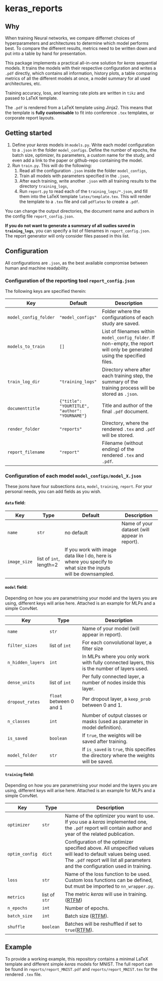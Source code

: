 # keras_reports

## Why
When training Neural networks, we compare differnet choices of hyperparameters and architectures to determine which model performs best. To compare the different results, metrics need to be written down and put into a table by hand for presentation.

This package implements a practical all-in-one solution for _keras_ sequential models. It trains the models with their respective configuration and writes a `.pdf` directly, which contains all information, history plots, a table comparing metrics of all the different models at once, a model summary for all used architectures, etc.

Training accuracy, loss, and learning rate plots are written in `tikz` and passed to LaTeX template.

The `.pdf` is rendered from a LaTeX template using Jinja2. This means that the template is __fully customisable__ to fit into conference `.tex` templates, or corporate report layouts.

## Getting started
1. Define your _keras_ models in `models.py`.
   Write each model configuration to a `.json` in the folder `model_configs`.
   Define the number of epochs, the batch size, optimizer, its parameters, a custom name for the study, and even add a link to the paper or github-repo containing the model.
2. Run `train.py`. This will do the following:
    1. Read all the configuration `.json` inside the folder `model_configs`,
    2. Train all models with parameters specified in the `.json`,
    3. After each training, write another `.json` with all training results to the directory `training_logs`,
    4. Run `report.py` to read each of the `training_logs/*.json`, and fill them into the LaTeX template `latex/template.tex`. This will render the template to a `.tex` file and call `pdflatex` to create a `.pdf`.

You can change the output directories, the document name and authors in the config file `report_config.json`.

__If you do not want to generate a summary of all sudies saved in `training_logs`__, you can specify a list of filenames in `report_config.json`. The report generator will only consider files passed in this list.

## Configuration
All configurations are `.json`, as the best available compromise between human and machine readability.
### Configuration of the reporting tool `report_config.json`
The following keys are specified therein:

| Key | Default | Description |
|-----|---------|-------------|
|`model_config_folder`|`"model_configs"`|Folder where the configurations of each study are saved.|
|`models_to_train`|`[]`|List of filenames within `model_config_folder`. If non-empty, the report will only be generated using the specified files.|
|`train_log_dir`|`"training_logs"`|Directory where after each training step, the summary of the training process will be stored as `.json`.|
|`documenttitle`|`{"title": "YOURTITLE",`<br>`"author": "YOURNAME"}`|Title and author of the final `.pdf` document.|
|`render_folder`|`"reports"`|Directory, where the rendered `.tex` and `.pdf` will be stored.|
|`report_filename`|`"report"`|Filename (without ending) of the rendered `.tex` and `.pdf`.|

### Configuration of each model `model_configs/model_X.json`
These jsons have four subsections `data`, `model`, `training`, `report`. For your personal needs, you can add fields as you wish.

#### `data` field:
| Key | Type | Default | Description |
|-----|---------|---------|-------------|
|`name`|`str`|no default|Name of your dataset (will appear in report).|
|`image_size`|list of `int`, length=2|If you work with image data like I do, here is where you specify to what size the inputs will be downsampled.|

#### `model` field:
Depending on how you are parametrising your model and the layers you are using, different keys will arise here. Attached is an example for MLPs and a simple ConvNet.

| Key | Type | Description |
|-----|---------|-------------|
|`name`|`str`|Name of your model (will appear in report).|
|`filter_sizes`|list of `int`|For each convolutional layer, a filter size|
|`n_hidden_layers`|`int`|In MLPs where you only work with fully connected layers, this is the number of layers used.|
|`dense_units`|list of `int`|Per fully connected layer, a number of nodes inside this layer.|
|`dropout_rates`|`float` between 0 and 1|Per dropout layer, a `keep_prob` between 0 and 1.|
|`n_classes`|`int`|Number of output classes or masks (used as parameter in model definition).|
|`is_saved`|`boolean`|If `true`, the weights will be saved after training.|
|`model_folder`|`str`|If `is_saved` is `true`, this specifies the directory where the weights will be saved.|

#### `training` field:
Depending on how you are parametrising your model and the layers you are using, different keys will arise here. Attached is an example for MLPs and a simple ConvNet.

| Key | Type | Description |
|-----|---------|-------------|
|`optimizer`|`str`|Name of the optimizer you want to use. If you use a _keras_ implemented one, the `.pdf` report will contain author and year of the related publication.|
|`optim_config`|`dict`|Configuration of the optimizer specified above. All unspecified values will lead to default values being used. The `.pdf` report will list all parameters and the configuration used in training.|
|`loss`|`str`|Name of the loss function to be used. Custom loss functions can be defined, but must be imported to `nn_wrapper.py`.|
|`metrics`|list of `str`|The metric _keras_ will use in training. ([RTFM](https://keras.io/metrics/))|
|`n_epochs`|`int`|Number of epochs.|
|`batch_size`|`int`|Batch size ([RTFM](https://keras.io/models/sequential/#fit)).|
|`shuffle`|`boolean`|Batches will be reshuffled if set to `true`([RTFM](https://keras.io/models/sequential/#fit)).|




## Example
To provide a working example, this repository contains a minimal LaTeX template and different simple _keras_ models for MNIST. The full report can be found in `reports/report_MNIST.pdf` and `reports/report_MNIST.tex` for the rendered `.tex` file.
